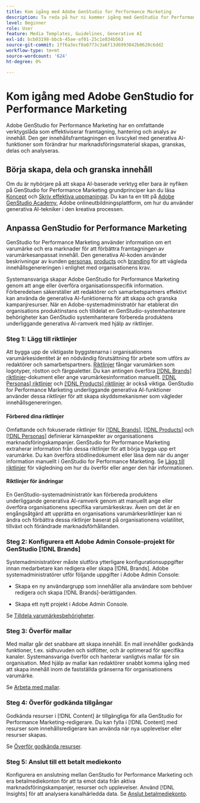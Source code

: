 ```yaml
---
title: Kom igång med Adobe GenStudio for Performance Marketing
description: Ta reda på hur ni kommer igång med GenStudio for Performance Marketing för att skapa varumärkesanpassat marknadsföringsmaterial och snabba upp kampanjhanteringen.
level: Beginner
role: User
feature: Media Templates, Guidelines, Generative AI
exl-id: bcb03198-bbcb-45ae-af01-25c1e834b563
source-git-commit: 1ff6a3ecf0a0773c3a6f13d6993042b0620c6dd2
workflow-type: tm+mt
source-wordcount: '624'
ht-degree: 0%

---
```


# Kom igång med Adobe GenStudio for Performance Marketing

Adobe GenStudio for Performance Marketing har en omfattande verktygslåda som effektiviserar framtagning, hantering och analys av innehåll. Den ger innehållsframtagningen en livscykel med generativa AI-funktioner som förändrar hur marknadsföringsmaterial skapas, granskas, delas och analyseras.

## Börja skapa, dela och granska innehåll

Om du är nybörjare på att skapa AI-baserade verktyg eller bara är nyfiken på GenStudio for Performance Marketing grundprinciper kan du läsa [Koncept](/help/user-guide/concepts.md) och [Skriv effektiva uppmaningar](/help/user-guide/effective-prompts.md). Du kan ta en titt på [Adobe GenStudio Academy](https://learningmanager.adobe.com/genstudioacademy), Adobe onlineutbildningsplattform, om hur du använder generativa AI-tekniker i den kreativa processen.

## Anpassa GenStudio for Performance Marketing

GenStudio for Performance Marketing använder information om ert varumärke och era marknader för att förbättra framtagningen av varumärkesanpassat innehåll. Den generativa AI-koden använder beskrivningar av kunden [personas](/help/user-guide/guidelines/personas.md), [products](/help/user-guide/guidelines/products.md) och [branding](/help/user-guide/guidelines/overview.md) för att vägleda innehållsgenereringen i enlighet med organisationens krav.

Systemansvariga skapar Adobe GenStudio for Performance Marketing genom att ange eller överföra organisationsspecifik information. Förberedelsen säkerställer att redaktörer och samarbetspartners effektivt kan använda de generativa AI-funktionerna för att skapa och granska kampanjresurser. När en Adobe-systemadministratör har etablerat din organisations produktinstans och tilldelat en GenStudio-systemhanterare behörigheter kan GenStudio systemhanterare förbereda produktens underliggande generativa AI-ramverk med hjälp av riktlinjer.

### Steg 1: Lägg till riktlinjer

Att bygga upp de viktigaste byggstenarna i organisationens varumärkesidentitet är en nödvändig förutsättning för arbete som utförs av redaktörer och samarbetspartners. [Riktlinjer](/help/user-guide/guidelines/overview.md) fångar varumärken som logotyper, röstton och färgpaletter. Du kan antingen överföra [[!DNL Brands] riktlinjer](/help/user-guide/guidelines/brands.md)-dokument eller ange varumärkesinformation manuellt. [[!DNL Personas] riktlinjer](/help/user-guide/guidelines/personas.md) och [[!DNL Products] riktlinjer](/help/user-guide/guidelines/products.md) är också viktiga. GenStudio for Performance Marketing underliggande generativa AI-funktioner använder dessa riktlinjer för att skapa skyddsmekanismer som vägleder innehållsgenereringen.

#### Förbered dina riktlinjer

Omfattande och fokuserade riktlinjer för [[!DNL Brands]](/help/user-guide/guidelines/brands.md), [[!DNL Products]](/help/user-guide/guidelines/products.md) och [[!DNL Personas]](/help/user-guide/guidelines/personas.md) definierar kärnaspekter av organisationens marknadsföringskampanjer. GenStudio for Performance Marketing extraherar information från dessa riktlinjer för att börja bygga upp ert varumärke. Du kan överföra stödlinedokument eller läsa dem när du anger information manuellt i GenStudio for Performance Marketing. Se [Lägg till riktlinjer](/help/user-guide/guidelines/overview.md) för vägledning om hur du överför eller anger den här informationen.

#### Riktlinjer för ändringar

En GenStudio-systemadministratör kan förbereda produktens underliggande generativa AI-ramverk genom att manuellt ange eller överföra organisationens specifika varumärkeskrav. Även om det är en engångsåtgärd att upprätta en organisations varumärkesriktlinjer kan ni ändra och förbättra dessa riktlinjer baserat på organisationens volatilitet, tillväxt och förändrade marknadsförhållanden.

### Steg 2: Konfigurera ett Adobe Admin Console-projekt för GenStudio [!DNL Brands]

Systemadministratörer måste slutföra ytterligare konfigurationsuppgifter innan medarbetare kan redigera eller skapa [!DNL Brands]. Adobe systemadministratörer utför följande uppgifter i Adobe Admin Console:

* Skapa en ny användargrupp som innehåller alla användare som behöver redigera och skapa [!DNL Brands]-berättiganden.

* Skapa ett nytt projekt i Adobe Admin Console.

Se [Tilldela varumärkesbehörigheter](configure-brand-permissions.md).

### Steg 3: Överför mallar

Med mallar går det snabbare att skapa innehåll. En mall innehåller godkända funktioner, t.ex. sidhuvuden och sidfötter, och är optimerad för specifika kanaler. Systemansvariga överför och hanterar vanligtvis mallar för sin organisation. Med hjälp av mallar kan redaktörer snabbt komma igång med att skapa innehåll inom de fastställda gränserna för organisationens varumärke.

Se [Arbeta med mallar](/help/user-guide/content/use-templates.md).

### Steg 4: Överför godkända tillgångar

Godkända resurser i [!DNL Content] är tillgängliga för alla GenStudio for Performance Marketing-redigerare. Du kan fylla i [!DNL Content] med resurser som innehållsredigerare kan använda när nya upplevelser eller resurser skapas.

Se [Överför godkända resurser](/help/user-guide/content/manage-assets.md).

### Steg 5: Anslut till ett betalt mediekonto

Konfigurera en anslutning mellan GenStudio for Performance Marketing och era betalmediekonton för att ta emot data från aktiva marknadsföringskampanjer, resurser och upplevelser. Använd [!DNL Insights] för att analysera kanalhärledda data. Se [Anslut betalmediekonto](/help/user-guide/connectors/connect-channel.md).
